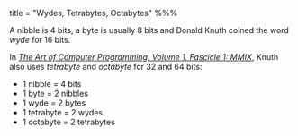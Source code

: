 title = "Wydes, Tetrabytes, Octabytes"
%%%

A nibble is 4 bits, a byte is usually 8 bits and Donald Knuth coined the word _wyde_ for 16 bits.

In [_The Art of Computer Programming, Volume 1, Fascicle 1: ⅯⅯⅠⅩ_](https://www.goodreads.com/book/show/299643.The_Art_of_Computer_Programming_Volume_1_Fascicle_1), Knuth also uses _tetrabyte_ and _octabyte_ for 32 and 64 bits:

 - 1 nibble = 4 bits
 - 1 byte = 2 nibbles
 - 1 wyde = 2 bytes
 - 1 tetrabyte = 2 wydes
 - 1 octabyte = 2 tetrabytes

